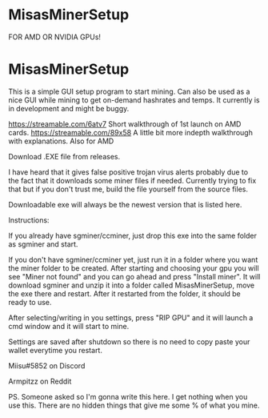 # MisasMinerSetup
FOR AMD OR NVIDIA GPUs!

# MisasMinerSetup 
This is a simple GUI setup program to start mining.
Can also be used as a nice GUI while mining to get on-demand hashrates and temps.
It currently is in development and might be buggy.

https://streamable.com/6atv7 Short walkthrough of 1st launch on AMD cards.
https://streamable.com/89x58 A little bit more indepth walkthrough with explanations. Also for AMD

Download .EXE file from releases.

I have heard that it gives false positive trojan virus alerts probably due to the fact that it downloads some miner files if needed.
Currently trying to fix that but if you don't trust me, build the file yourself from the source files.

Downloadable exe will always be the newest version that is listed here.

Instructions:

If you already have sgminer/ccminer, just drop this exe into the same folder as sgminer and start.


If you don't have sgminer/ccminer yet, just run it in a folder where you want the miner folder to be created.
After starting and choosing your gpu you will see "Miner not found" and you can go ahead and press "Install miner".
It will download sgminer and unzip it into a folder called MisasMinerSetup, move the exe there and restart.
After it restarted from the folder, it should be ready to use.

After selecting/writing in you settings, press "RIP GPU" and it will launch a cmd window and it will start to mine.

Settings are saved after shutdown so there is no need to copy paste your wallet everytime you restart.

Miisu#5852 on Discord

Armpitzz on Reddit

PS. Someone asked so I'm gonna write this here. I get nothing when you use this. There are no hidden things that give me some % of what you mine. 

